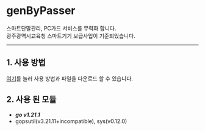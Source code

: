 # genByPasser
스마트단말관리, PC가드 서비스를 무력화 합니다.
<br />광주광역시교육청 스마트기기 보급사업이 기준되었습니다.

-----

## 1. 사용 방법
[여기](https://github.com/Tatunnisothian/genByPasser/releases)를 눌러 사용 방법과 파일을 다운로드 할 수 있습니다.

## 2. 사용 된 모듈
- ***go v1.21.1***
- gopsutil(v3.21.11+incompatible), sys(v0.12.0)
